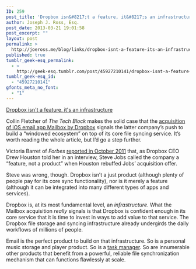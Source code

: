 ```yaml
---
ID: 259
post_title: 'Dropbox isn&#8217;t a feature, it&#8217;s an infrastructure'
author: Joseph J. Ross, Esq.
post_date: 2013-03-21 19:01:58
post_excerpt: ""
layout: post
permalink: >
  http://joeross.me/blog/links/dropbox-isnt-a-feature-its-an-infrastructure/
published: true
tumblr_geek-esq_permalink:
  - >
    http://geek-esq.tumblr.com/post/45927210141/dropbox-isnt-a-feature-its-an-infrastructure
tumblr_geek-esq_id:
  - "45927210141"
gfonts_meta_no_font:
  - "1"
---
```

<a href='http://thetechblock.com/dropbox-windowed-ecosystem/?utm_source=feedburner&amp;utm_medium=feed&amp;utm_campaign=Feed: TheTechBlock (The Tech Block)'>Dropbox isn't a feature, it's an infrastructure</a><div class="link_description"><p>Collin Fletcher of <em>The Tech Block</em> makes the solid case that the <a href="https://blog.dropbox.com/2013/03/welcome-mailbox/" target="_blank">acquisition of iOS email app Mailbox by Dropbox</a> signals the latter company&#8217;s push to build a &#8220;windowed ecosystem&#8221; on top of its core file syncing service. It&#8217;s worth reading the whole article, but I&#8217;d go a step further.</p>

<p><!-- more --></p>

<p>Victoria Barret of <em>Forbes</em> <a href="http://www.forbes.com/sites/victoriabarret/2011/10/18/dropbox-the-inside-story-of-techs-hottest-startup/" target="_blank">reported in October 2011</a> that, as Dropbox CEO Drew Houston told her in an interview, Steve Jobs called the company a &#8220;feature, not a product&#8221; when Houston rebuffed Jobs&#8217; acquisition offer.</p>

<p>Steve was wrong, though. Dropbox isn&#8217;t a just product (although plenty of people pay for its core sync functionality), nor is it merely a feature (although it can be integrated into many different types of apps and services).</p>

<p>Dropbox is, at its most fundamental level, an <em>infrastructure</em>. What the Mailbox acquisition <em>really</em> signals is that Dropbox is confident enough in its core service that it is time to invest in ways to add value to that service. The Dropbox file storage and syncing infrastructure already undergirds the daily workflows of millions of people.</p>

<p>Email is the perfect product to build on that infrastructure. So is a personal music storage and player product. So is a <a href="http://www.todotxt.com/" target="_blank">task manager</a>. So are innumerable other products that benefit from a powerful, reliable file synchronization mechanism that can functions flawlessly at scale.</p></div>